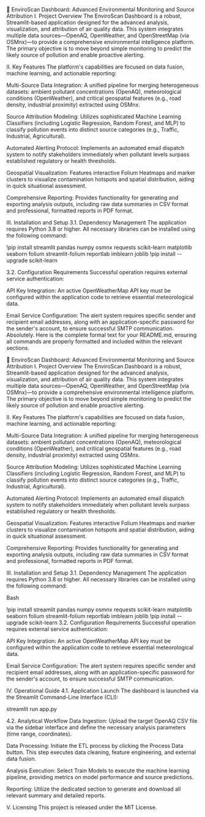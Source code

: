 🌳 EnviroScan Dashboard: Advanced Environmental Monitoring and Source Attribution
I. Project Overview
The EnviroScan Dashboard is a robust, Streamlit-based application designed for the advanced analysis, visualization, and attribution of air quality data. This system integrates multiple data sources—OpenAQ, OpenWeather, and OpenStreetMap (via OSMnx)—to provide a comprehensive environmental intelligence platform. The primary objective is to move beyond simple monitoring to predict the likely source of pollution and enable proactive alerting.

II. Key Features
The platform's capabilities are focused on data fusion, machine learning, and actionable reporting:

Multi-Source Data Integration: A unified pipeline for merging heterogeneous datasets: ambient pollutant concentrations (OpenAQ), meteorological conditions (OpenWeather), and critical geospatial features (e.g., road density, industrial proximity) extracted using OSMnx.

Source Attribution Modeling: Utilizes sophisticated Machine Learning Classifiers (including Logistic Regression, Random Forest, and MLP) to classify pollution events into distinct source categories (e.g., Traffic, Industrial, Agricultural).

Automated Alerting Protocol: Implements an automated email dispatch system to notify stakeholders immediately when pollutant levels surpass established regulatory or health thresholds.

Geospatial Visualization: Features interactive Folium Heatmaps and marker clusters to visualize contamination hotspots and spatial distribution, aiding in quick situational assessment.

Comprehensive Reporting: Provides functionality for generating and exporting analysis outputs, including raw data summaries in CSV format and professional, formatted reports in PDF format.

III. Installation and Setup
3.1. Dependency Management
The application requires Python 3.8 or higher. All necessary libraries can be installed using the following command:

!pip install streamlit pandas numpy osmnx requests scikit-learn matplotlib seaborn folium streamlit-folium reportlab imblearn joblib
!pip install --upgrade scikit-learn

3.2. Configuration Requirements
Successful operation requires external service authentication:

API Key Integration: An active OpenWeatherMap API key must be configured within the application code to retrieve essential meteorological data.

Email Service Configuration: The alert system requires specific sender and recipient email addresses, along with an application-specific password for the sender's account, to ensure successful SMTP communication.
Absolutely. Here is the complete formal text for your README.md, ensuring all commands are properly formatted and included within the relevant sections.

🌳 EnviroScan Dashboard: Advanced Environmental Monitoring and Source Attribution
I. Project Overview
The EnviroScan Dashboard is a robust, Streamlit-based application designed for the advanced analysis, visualization, and attribution of air quality data. This system integrates multiple data sources—OpenAQ, OpenWeather, and OpenStreetMap (via OSMnx)—to provide a comprehensive environmental intelligence platform. The primary objective is to move beyond simple monitoring to predict the likely source of pollution and enable proactive alerting.

II. Key Features
The platform's capabilities are focused on data fusion, machine learning, and actionable reporting:

Multi-Source Data Integration: A unified pipeline for merging heterogeneous datasets: ambient pollutant concentrations (OpenAQ), meteorological conditions (OpenWeather), and critical geospatial features (e.g., road density, industrial proximity) extracted using OSMnx.

Source Attribution Modeling: Utilizes sophisticated Machine Learning Classifiers (including Logistic Regression, Random Forest, and MLP) to classify pollution events into distinct source categories (e.g., Traffic, Industrial, Agricultural).

Automated Alerting Protocol: Implements an automated email dispatch system to notify stakeholders immediately when pollutant levels surpass established regulatory or health thresholds.

Geospatial Visualization: Features interactive Folium Heatmaps and marker clusters to visualize contamination hotspots and spatial distribution, aiding in quick situational assessment.

Comprehensive Reporting: Provides functionality for generating and exporting analysis outputs, including raw data summaries in CSV format and professional, formatted reports in PDF format.

III. Installation and Setup
3.1. Dependency Management
The application requires Python 3.8 or higher. All necessary libraries can be installed using the following command:

Bash

!pip install streamlit pandas numpy osmnx requests scikit-learn matplotlib seaborn folium streamlit-folium reportlab imblearn joblib
!pip install --upgrade scikit-learn
3.2. Configuration Requirements
Successful operation requires external service authentication:

API Key Integration: An active OpenWeatherMap API key must be configured within the application code to retrieve essential meteorological data.

Email Service Configuration: The alert system requires specific sender and recipient email addresses, along with an application-specific password for the sender's account, to ensure successful SMTP communication.

IV. Operational Guide
4.1. Application Launch
The dashboard is launched via the Streamlit Command-Line Interface (CLI):

streamlit run app.py

4.2. Analytical Workflow
Data Ingestion: Upload the target OpenAQ CSV file via the sidebar interface and define the necessary analysis parameters (time range, coordinates).

Data Processing: Initiate the ETL process by clicking the Process Data button. This step executes data cleaning, feature engineering, and external data fusion.

Analysis Execution: Select Train Models to execute the machine learning pipeline, providing metrics on model performance and source predictions.

Reporting: Utilize the dedicated section to generate and download all relevant summary and detailed reports.

V. Licensing
This project is released under the MIT License.
